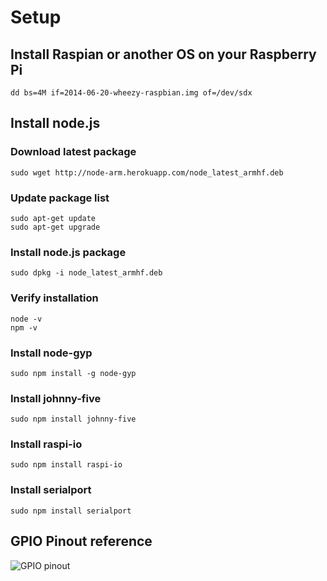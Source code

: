 # Setup

## Install Raspian or another OS on your Raspberry Pi

```terminal
dd bs=4M if=2014-06-20-wheezy-raspbian.img of=/dev/sdx
```

## Install node.js

### Download latest package
```terminal
sudo wget http://node-arm.herokuapp.com/node_latest_armhf.deb
```

### Update package list

```terminal
sudo apt-get update
sudo apt-get upgrade
```

### Install node.js package
```terminal
sudo dpkg -i node_latest_armhf.deb
```

### Verify installation
```terminal
node -v
npm -v
```

### Install node-gyp
```terminal
sudo npm install -g node-gyp
```

### Install johnny-five
```terminal
sudo npm install johnny-five
```

### Install raspi-io
```terminal
sudo npm install raspi-io
```

### Install serialport
```terminal
sudo npm install serialport
```


## GPIO Pinout reference
![GPIO pinout](https://learn.adafruit.com/system/assets/assets/000/003/059/medium800/learn_raspberry_pi_gpio-srm.png?1396790782)
